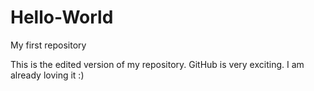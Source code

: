 Hello-World
===========

My first repository

This is the edited version of my repository.
GitHub is very exciting.
I am already loving it :)

